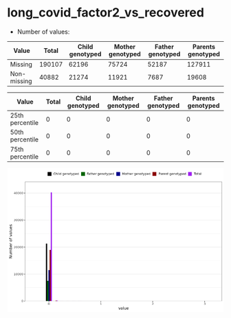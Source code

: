 # long_covid_factor2_vs_recovered
- Number of values:

| Value | Total | Child genotyped | Mother genotyped | Father genotyped | Parents genotyped |
| ----- | ----- | --------------- | ---------------- | ---------------- |---------------- |
| Missing | 190107 | 62196 | 75724 | 52187 | 127911 |
| Non-missing | 40882 | 21274 | 11921 | 7687 | 19608 |

| Value | Total | Child genotyped | Mother genotyped | Father genotyped | Parents genotyped |
| ----- | ----- | --------------- | ---------------- | ---------------- |---------------- |
| 25th percentile | 0 | 0 | 0 | 0 | 0 |
| 50th percentile | 0 | 0 | 0 | 0 | 0 |
| 75th percentile | 0 | 0 | 0 | 0 | 0 |



![](long_covid_factor2_vs_recovered_n.png)



